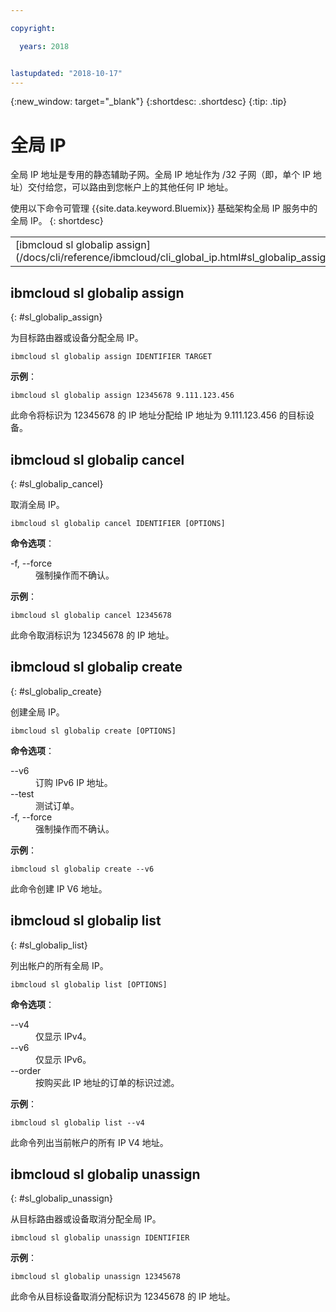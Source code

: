 ```yaml
---

copyright:

  years: 2018


lastupdated: "2018-10-17"
---
```


{:new_window: target="_blank"}
{:shortdesc: .shortdesc}
{:tip: .tip}

# 全局 IP

全局 IP 地址是专用的静态辅助子网。全局 IP 地址作为 /32 子网（即，单个 IP 地址）交付给您，可以路由到您帐户上的其他任何 IP 地址。

使用以下命令可管理 {{site.data.keyword.Bluemix}} 基础架构全局 IP 服务中的全局 IP。
{: shortdesc}

<table summary="按字母顺序排序的 {{site.data.keyword.Bluemix_notm}} 基础架构全局 IP 命令（命令带有可获取命令更多信息的链接）">
 <tbody>
 <tr>
  <td>[ibmcloud sl globalip assign](/docs/cli/reference/ibmcloud/cli_global_ip.html#sl_globalip_assign)</td>
  <td>[ibmcloud sl globalip cancel](/docs/cli/reference/ibmcloud/cli_global_ip.html#sl_globalip_cancel)</td>
  <td>[ibmcloud sl globalip create](/docs/cli/reference/ibmcloud/cli_global_ip.html#sl_globalip_create)</td>
 <td>[ibmcloud sl globalip list](/docs/cli/reference/ibmcloud/cli_global_ip.html#sl_globalip_list)</td>
 <td>[ibmcloud sl globalip unassign](/docs/cli/reference/ibmcloud/cli_global_ip.html#sl_globalip_unassign)</td>
 </tr>
   </tbody>
 </table>

 ## ibmcloud sl globalip assign
{: #sl_globalip_assign}

为目标路由器或设备分配全局 IP。
```
ibmcloud sl globalip assign IDENTIFIER TARGET
```


**示例**：
```
ibmcloud sl globalip assign 12345678 9.111.123.456
```
此命令将标识为 12345678 的 IP 地址分配给 IP 地址为 9.111.123.456 的目标设备。




## ibmcloud sl globalip cancel
{: #sl_globalip_cancel}

取消全局 IP。
```
ibmcloud sl globalip cancel IDENTIFIER [OPTIONS]
```

<strong>命令选项</strong>：
<dl>
<dt>-f, --force</dt>
<dd>强制操作而不确认。</dd>
</dl>

**示例**：
```
ibmcloud sl globalip cancel 12345678
```
此命令取消标识为 12345678 的 IP 地址。



 ## ibmcloud sl globalip create
{: #sl_globalip_create}

创建全局 IP。
```
ibmcloud sl globalip create [OPTIONS]
```

<strong>命令选项</strong>：
<dl>
<dt>--v6</dt>
<dd>订购 IPv6 IP 地址。</dd>
<dt>--test</dt>
<dd>测试订单。</dd>
<dt>-f, --force</dt>
<dd>强制操作而不确认。</dd>
</dl>

**示例**：
```
ibmcloud sl globalip create --v6
```
此命令创建 IP V6 地址。



## ibmcloud sl globalip list
{: #sl_globalip_list}

列出帐户的所有全局 IP。
```
ibmcloud sl globalip list [OPTIONS]
```

<strong>命令选项</strong>：
<dl>
<dt>--v4</dt>
<dd>仅显示 IPv4。</dd>
<dt>--v6</dt>
<dd>仅显示 IPv6。</dd>
<dt>--order</dt>
<dd>按购买此 IP 地址的订单的标识过滤。</dd>
</dl>

**示例**：
```
ibmcloud sl globalip list --v4
```
此命令列出当前帐户的所有 IP V4 地址。



## ibmcloud sl globalip unassign
{: #sl_globalip_unassign}

从目标路由器或设备取消分配全局 IP。
```
ibmcloud sl globalip unassign IDENTIFIER
```


**示例**：
```
ibmcloud sl globalip unassign 12345678
```
此命令从目标设备取消分配标识为 12345678 的 IP 地址。
